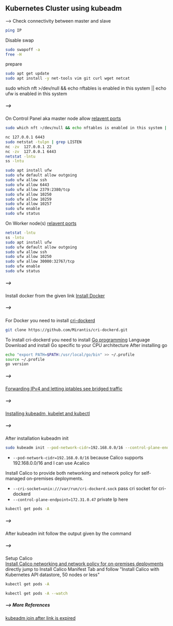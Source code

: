 ## Kubernetes Cluster using kubeadm

--> Check connectivity between master and slave
```bash
ping IP
```
Disable swap
```bash
sudo swapoff -a  
free -H
```
prepare
```bash
sudo apt get update
sudo apt install -y net-tools vim git curl wget netcat
```


sudo which nft >/dev/null && echo nftables is enabled in this system || echo ufw is enabled in this system

##### --> 
On Control Panel aka master node allow [relavent ports](https://kubernetes.io/docs/reference/networking/ports-and-protocols/)
```bash
sudo which nft >/dev/null && echo nftables is enabled in this system || echo ufw is enabled in this system

nc 127.0.0.1 6443
sudo netstat -tulpn | grep LISTEN
nc -zv  127.0.0.1 22
nc -zv  127.0.0.1 6443
netstat -lntu
ss -lntu

sudo apt install ufw
sudo ufw default allow outgoing
sudo ufw allow ssh
sudo ufw allow 6443
sudo ufw allow 2379:2380/tcp
sudo ufw allow 10250
sudo ufw allow 10259
sudo ufw allow 10257
sudo ufw enable
sudo ufw status
```
  
On Worker node(s) [relavent ports](https://kubernetes.io/docs/reference/networking/ports-and-protocols/)
```bash
netstat -lntu
ss -lntu
sudo apt install ufw
sudo ufw default allow outgoing
sudo ufw allow ssh
sudo ufw allow 10250
sudo ufw allow 30000:32767/tcp
sudo ufw enable
sudo ufw status
```
##### --> 
Install docker from the given link [Install Docker](https://docs.docker.com/engine/install/)

##### --> 
For Docker you need to install [cri-dockerd](https://github.com/Mirantis/cri-dockerd)
```bash
git clone https://github.com/Mirantis/cri-dockerd.git
```

To install cri-dockerd you need to install [Go programming](https://go.dev/doc/install) Language
Download and install Go specific to your CPU architecture
After installing go
```bash
echo "export PATH=$PATH:/usr/local/go/bin" >> ~/.profile 
source ~/.profile 
go version
```
##### --> 
[Forwarding IPv4 and letting iptables see bridged traffic](https://kubernetes.io/docs/setup/production-environment/container-runtimes/#forwarding-ipv4-and-letting-iptables-see-bridged-traffic)
##### --> 
[Installing kubeadm, kubelet and kubectl](https://kubernetes.io/docs/setup/production-environment/tools/kubeadm/install-kubeadm/#installing-kubeadm-kubelet-and-kubectl)

##### --> 
After installation
kubeadm init
```bash
sudo kubeadm init --pod-network-cidr=192.168.0.0/16 --control-plane-endpoint=172.31.0.47 --cri-socket=unix:///var/run/cri-dockerd.sock
```
* `--pod-network-cidr=192.168.0.0/16` because Calico supports 192.168.0.0/16 and I can use Acalico  

Install Calico to provide both networking and network policy for self-managed on-premises deployments.
* `--cri-socket=unix:///var/run/cri-dockerd.sock` pass cri socket for cri-dockerd
* `--control-plane-endpoint=172.31.0.47` private Ip here
```bash
kubectl get pods -A
```
##### --> 
After kubeadm init follow the output given by the command
##### --> 
Setup Calico  
[Install Calico networking and network policy for on-premises deployments](https://projectcalico.docs.tigera.io/getting-started/kubernetes/self-managed-onprem/onpremises)
directly jump to Install Calico Manifest Tab and follow "Install Calico with Kubernetes API datastore, 50 nodes or less"
```bash
kubectl get pods -A
```
```bash
kubectl get pods -A --watch
```
##### --> More References

[kubeadm join after link is expired](https://stackoverflow.com/questions/40009831/cant-find-kubeadm-token-after-initializing-master)


